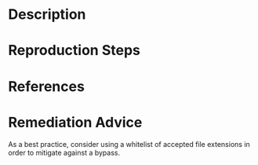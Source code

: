 # Description


# Reproduction Steps


# References


# Remediation Advice

As a best practice, consider using a whitelist of accepted file extensions in order to mitigate against a bypass.